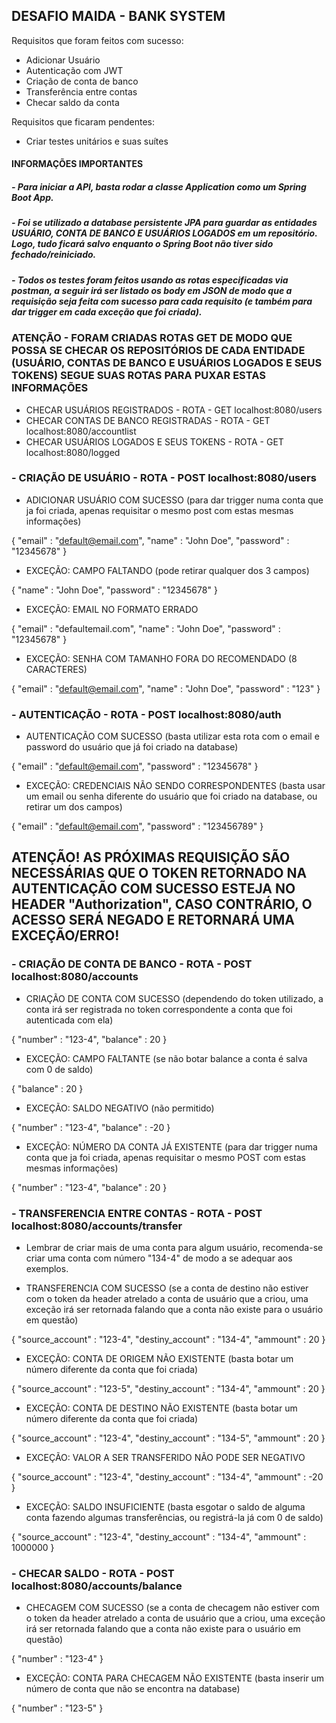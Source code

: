 <h2> DESAFIO MAIDA - BANK SYSTEM </h2>

Requisitos que foram feitos com sucesso:
- Adicionar Usuário 
- Autenticação com JWT
- Criação de conta de banco
- Transferência entre contas
- Checar saldo da conta

Requisitos que ficaram pendentes:
- Criar testes unitários e suas suítes


<h4> INFORMAÇÕES IMPORTANTES </h4>

<h5> - Para iniciar a API, basta rodar a classe Application como um Spring Boot App. </h5>

<h5>- Foi se utilizado a database persistente JPA para guardar as entidades USUÁRIO, CONTA DE BANCO E USUÁRIOS LOGADOS em um repositório. Logo, tudo ficará salvo enquanto o Spring Boot não tiver sido fechado/reiniciado.</h5>

<h5>- Todos os testes foram feitos usando as rotas especificadas via postman, a seguir irá ser listado os body em JSON de modo que a requisição seja feita com sucesso para cada requisito (e também para dar trigger em cada exceção que foi criada).</h5>

<h3> ATENÇÃO - FORAM CRIADAS ROTAS GET DE MODO QUE POSSA SE CHECAR OS REPOSITÓRIOS DE CADA ENTIDADE (USUÁRIO, CONTAS DE BANCO E USUÁRIOS LOGADOS E SEUS TOKENS) SEGUE SUAS ROTAS PARA PUXAR ESTAS INFORMAÇÕES </h3>
  
  - CHECAR USUÁRIOS REGISTRADOS - ROTA - GET localhost:8080/users 
  - CHECAR CONTAS DE BANCO REGISTRADAS - ROTA - GET localhost:8080/accountlist
  - CHECAR USUÁRIOS LOGADOS E SEUS TOKENS - ROTA - GET localhost:8080/logged
  

<h3> - CRIAÇÃO DE USUÁRIO - ROTA - POST localhost:8080/users </h3>

- ADICIONAR USUÁRIO COM SUCESSO (para dar trigger numa conta que ja foi criada, apenas requisitar o mesmo post com estas mesmas informações)

{
    "email" : "default@email.com",
    "name" : "John Doe",
    "password" : "12345678"
}

- EXCEÇÃO: CAMPO FALTANDO (pode retirar qualquer dos 3 campos)

{
    "name" : "John Doe",
    "password" : "12345678"
}

- EXCEÇÃO: EMAIL NO FORMATO ERRADO

{
    "email" : "defaultemail.com",
    "name" : "John Doe",
    "password" : "12345678"
}

- EXCEÇÃO: SENHA COM TAMANHO FORA DO RECOMENDADO (8 CARACTERES)

{
    "email" : "default@email.com",
    "name" : "John Doe",
    "password" : "123"
}

<h3> - AUTENTICAÇÃO - ROTA - POST localhost:8080/auth </h3>

- AUTENTICAÇÃO COM SUCESSO (basta utilizar esta rota com o email e password do usuário que já foi criado na database)

{
    "email" : "default@email.com",
    "password" : "12345678"
}

- EXCEÇÃO:  CREDENCIAIS NÃO SENDO CORRESPONDENTES (basta usar um email ou senha diferente do usuário que foi criado na database, ou retirar um dos campos)

{
    "email" : "default@email.com",
    "password" : "123456789"
}

<h2> ATENÇÃO! AS PRÓXIMAS REQUISIÇÃO SÃO NECESSÁRIAS QUE O TOKEN RETORNADO NA AUTENTICAÇÃO COM SUCESSO ESTEJA NO HEADER "Authorization", CASO CONTRÁRIO, O ACESSO SERÁ NEGADO E RETORNARÁ UMA EXCEÇÃO/ERRO! </h2>

<h3> - CRIAÇÃO DE CONTA DE BANCO - ROTA - POST localhost:8080/accounts  </h3>

- CRIAÇÃO DE CONTA COM SUCESSO (dependendo do token utilizado, a conta irá ser registrada no token correspondente a conta que foi autenticada com ela)

{
    "number" : "123-4",
    "balance" : 20
}

- EXCEÇÃO: CAMPO FALTANTE (se não botar balance a conta é salva com 0 de saldo)

{
    "balance" : 20
}


- EXCEÇÃO: SALDO NEGATIVO (não permitido)

{
    "number" : "123-4",
    "balance" : -20
}

- EXCEÇÃO: NÚMERO DA CONTA JÁ EXISTENTE (para dar trigger numa conta que ja foi criada, apenas requisitar o mesmo POST com estas mesmas informações)

{
    "number" : "123-4",
    "balance" : 20
}

<h3> - TRANSFERENCIA ENTRE CONTAS - ROTA - POST localhost:8080/accounts/transfer  </h3>

- Lembrar de criar mais de uma conta para algum usuário, recomenda-se criar uma conta com número "134-4" de modo a se adequar aos exemplos.

- TRANSFERENCIA COM SUCESSO (se a conta de destino não estiver com o token da header atrelado a conta de usuário que a criou, uma exceção irá ser retornada falando que a conta não existe para o usuário em questão)

{
    "source_account" : "123-4",
    "destiny_account" : "134-4",
    "ammount" : 20
}

- EXCEÇÃO: CONTA DE ORIGEM NÃO EXISTENTE (basta botar um número diferente da conta que foi criada)

{
    "source_account" : "123-5",
    "destiny_account" : "134-4",
    "ammount" : 20
}

- EXCEÇÃO: CONTA DE DESTINO NÃO EXISTENTE (basta botar um número diferente da conta que foi criada)

{
    "source_account" : "123-4",
    "destiny_account" : "134-5",
    "ammount" : 20
}

- EXCEÇÃO: VALOR A SER TRANSFERIDO NÃO PODE SER NEGATIVO 

{
    "source_account" : "123-4",
    "destiny_account" : "134-4",
    "ammount" : -20
}

- EXCEÇÃO: SALDO INSUFICIENTE (basta esgotar o saldo de alguma conta fazendo algumas transferências, ou registrá-la já com 0 de saldo)

{
    "source_account" : "123-4",
    "destiny_account" : "134-4",
    "ammount" : 1000000
}

<h3> - CHECAR SALDO - ROTA - POST localhost:8080/accounts/balance  </h3>

- CHECAGEM COM SUCESSO (se a conta de checagem não estiver com o token da header atrelado a conta de usuário que a criou, uma exceção irá ser retornada falando que a conta não existe para o usuário em questão)

{
    "number" : "123-4"
}

- EXCEÇÃO: CONTA PARA CHECAGEM NÃO EXISTENTE (basta inserir um número de conta que não se encontra na database)

{
    "number" : "123-5"
}










